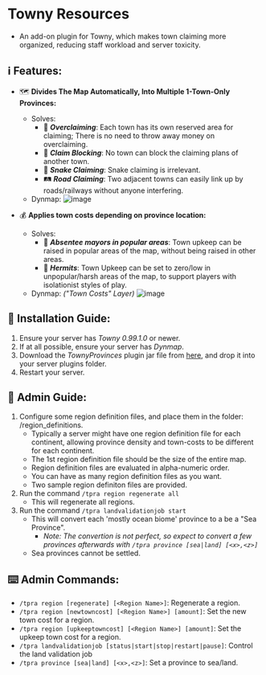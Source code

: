 # Towny Resources
- An add-on plugin for Towny, which makes town claiming more organized, reducing staff workload and server toxicity.

## :information_source: Features:
- :world_map: **Divides The Map Automatically, Into Multiple 1-Town-Only Provinces:**
  - Solves:
    - :money_with_wings: ***Overclaiming***: Each town has its own reserved area for claiming; There is no need to throw away money on overclaiming.
    - :stop_sign: ***Claim Blocking***: No town can block the claiming plans of another town.
    - :snake: ***Snake Claiming***: Snake claiming is irrelevant.
    - :railway_track: ***Road Claiming***: Two adjacent towns can easily link up by roads/railways without anyone interfering.
  - Dynmap: ![image](https://github.com/Goosius1/TownyProvinces/assets/50219223/9eb5849a-4540-49ba-b71f-26c128c3fc56)

- :moneybag: **Applies town costs depending on province location:**
  - Solves:
    - :tophat: ***Absentee mayors in popular areas***: Town upkeep can be raised in popular areas of the map, without being raised in other areas.
    - :santa: ***Hermits***: Town Upkeep can be set to zero/low in unpopular/harsh areas of the map, to support players with isolationist styles of play.
  - Dynmap: *("Town Costs" Layer)* ![image](https://github.com/Goosius1/TownyProvinces/assets/50219223/044b7c32-71a8-49a3-a0fb-59f1e3af7a3e)

## :floppy_disk: Installation Guide:
1. Ensure your server has *Towny 0.99.1.0* or newer.
2. If at all possible, ensure your server has *Dynmap*.
3. Download the *TownyProvinces* plugin jar file from [here](https://github.com/TownyAdvanced/TownyProvinces/releases), and drop it into your server plugins folder.
4. Restart your server.

## :book: Admin Guide:
1. Configure some region definition files, and place them in the folder: /region_definitions.
   - Typically a server might have one region definition file for each continent, allowing province density and town-costs to be different for each continent.
   - The 1st region definition file should be the size of the entire map.
   - Region definition files are evaluated in alpha-numeric order.
   - You can have as many region definition files as you want.
   - Two sample region definiton files are provided.
2. Run the command `/tpra region regenerate all`
   - This will regenerate all regions.
4. Run the command `/tpra landvalidationjob start` 
   - This will convert each 'mostly ocean biome' province to a be a "Sea Province". 
     - *Note: The convertion is not perfect, so expect to convert a few provinces afterwards with `/tpra province [sea|land] [<x>,<z>]`* 
   - Sea provinces cannot be settled.
  

## :keyboard: Admin Commands:
- `/tpra region [regenerate] [<Region Name>]`: Regenerate a region.
- `/tpra region [newtowncost] [<Region Name>] [amount]`: Set the new town cost for a region.
- `/tpra region [upkeeptowncost] [<Region Name>] [amount]`: Set the upkeep town cost for a region.
- `/tpra landvalidationjob [status|start|stop|restart|pause]`: Control the land validation job
- `/tpra province [sea|land] [<x>,<z>]`: Set a province to sea/land.
